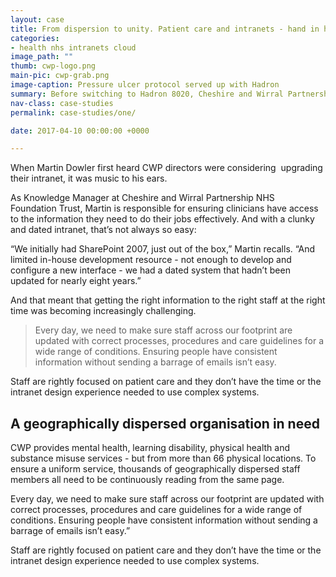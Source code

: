 ```yaml
---
layout: case
title: From dispersion to unity. Patient care and intranets - hand in hand
categories:
- health nhs intranets cloud
image_path: ""
thumb: cwp-logo.png
main-pic: cwp-grab.png
image-caption: Pressure ulcer protocol served up with Hadron
summary: Before switching to Hadron 8020, Cheshire and Wirral Partnership NHS Foundation Trust were reliant on a dated intranet that required improvement and slowed staff down. Now, staff have access to the information they need at the touch of a button.
nav-class: case-studies
permalink: case-studies/one/

date: 2017-04-10 00:00:00 +0000

---
```


When Martin Dowler first heard CWP directors were considering  upgrading their intranet, it was music to his ears.

As Knowledge Manager at Cheshire and Wirral Partnership NHS  Foundation Trust, Martin is responsible for ensuring clinicians  have access to the information they need to do their jobs effectively. And with a clunky and dated intranet, that’s not always so easy:

“We initially had SharePoint 2007, just out of the box,” Martin recalls. “And limited in-house development resource - not enough to develop and configure a new interface - we had a dated system that hadn’t been updated for nearly eight years.”

And that meant that getting the right information to the right staff at the right time was becoming increasingly challenging.

> Every day, we need to make sure staff across our footprint are updated with correct processes, procedures and care guidelines for a wide range of conditions. Ensuring people have consistent information without sending a barrage of emails isn’t easy.

Staff are rightly focused on patient care and they don’t have the time or the intranet design experience needed to use complex systems.

## A geographically dispersed organisation in need

CWP provides mental health, learning disability, physical health and substance misuse services - but from more than 66 physical locations. To ensure a uniform service, thousands of geographically dispersed staff members all need to be continuously reading from the same page.

Every day, we need to make sure staff across our footprint are updated with correct processes, procedures and care guidelines for a wide range of conditions. Ensuring people have consistent information without sending a barrage of emails isn’t easy.”

Staff are rightly focused on patient care and they don’t have the time or the intranet design experience needed to use complex systems.